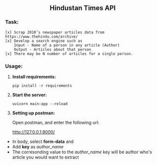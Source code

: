 <h2 align="center">Hindustan Times API</h2>


### Task: 
	[x] Scrap 2010’s newspaper articles data from https://www.thehindu.com/archive/
	[x] Develop a search engine such as 
		Input - Name of a person in any article (Author)
		Output - Articles about that person 
	[x] There may be N number of articles for a single person.


### Usage:

1. <b>Install requirements:</b>

    `pip install -r requirements`


2. <b>Start the server:</b>
       
    `uvicorn main:app --reload`
      
3. <b>Setting up postman:</b>

    Open postman, and enter the following url:
      
    http://127.0.0.1:8000/


- In body, select <b>form-data</b> and 
- Add <b>key</b> as <i>author_name</i>
- The corresonding value to the <i>author_name</i> key will be 
    author who's article you would want to extract


